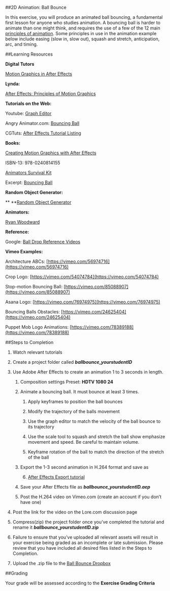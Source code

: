 ##2D Animation: Ball Bounce

In this exercise, you will produce an animated ball bouncing, a fundamental first lesson for anyone who studies animation. A bouncing ball is harder to animate than one might think, and requires the use of a few of the 12 main [principles of animation](https://en.wikipedia.org/wiki/12_basic_principles_of_animation). Some principles in use in the animation example below include easing (slow in, slow out), squash and stretch, anticipation, arc, and timing.

##Learning Resources

**Digital Tutors**

[Motion Graphics in After Effects](http://www.digitaltutors.com/learningpath/89-Motion-Graphics-in-After-Effects)

**Lynda:**

[After Effects: Principles of Motion Graphics](http://www.lynda.com/After-Effects-CS5-tutorials/creating-motion-graphics/74684-2.html)

	

**Tutorials on the Web:**

Youtube: [Graph Editor](https://vimeo.com/27439357)

Angry Animator.com: [Bouncing Ball](http://www.angryanimator.com/word/2010/11/26/animation-tutorial-1-bouncing-ball/)

CGTuts: [After Effects Tutorial Listing](http://cgi.tutsplus.com/categories/adobe-after-effects)	

	

**Books:**

[Creating Motion Graphics with After Effects](http://www.amazon.com/Creating-Motion-Graphics-After-Effects/dp/0240814150/ref=sr_1_1?ie=UTF8&qid=1410738013&sr=8-1&keywords=motion+graphics+after+effects)

ISBN-13: 978-0240814155

[Animators Survival Kit](http://www.amazon.com/Animators-Survival-Kit-Principles-Classical/dp/086547897X/ref=sr_1_1?s=books&ie=UTF8&qid=1410817335&sr=1-1&keywords=animation+survival+kit)

Excerpt: [Bouncing Ball](https://tamarahardwidge.files.wordpress.com/2011/10/ask-bouncing-ball.jpg)

	

**Random Object Generator:**

**	**[Random Object Generator](http://www.springhole.net/writing_roleplaying_randomators/randomobjects.htm)

**Animators:**

[Ryan Woodward](http://ryanwoodwardart.com/animation/)

**Reference:**

Google: [Ball Drop Reference Videos](https://www.google.com/webhp?sourceid=chrome-instant&ion=1&espv=2&ie=UTF-8#q=youtube+ball+drop+reference&tbm=vid)

**Vimeo Examples:**

Architecture ABCs: [https://vimeo.com/56974716](https://vimeo.com/56974716)

Crop Logo: [https://vimeo.com/54074784](https://vimeo.com/54074784)

Stop-motion Bouncing Ball: [https://vimeo.com/85088907](https://vimeo.com/85088907)

Asana Logo: [https://vimeo.com/76974975](https://vimeo.com/76974975)

Bouncing Balls Obstacles: [https://vimeo.com/24625404](https://vimeo.com/24625404)

Puppet Mob Logo Animations: [https://vimeo.com/78389188](https://vimeo.com/78389188)



##Steps to Completion

1. Watch relevant tutorials

2. Create a project folder called **_ballbounce_yourstudentID_**

3. Use Adobe After Effects to create an animation 1 to 3 seconds in length.

    1. Composition settings Preset: **HDTV 1080 24**

    2. Animate a bouncing ball. It must bounce at least 3 times.

        1. Apply keyframes to position the ball bounces

        2. Modify the trajectory of the balls movement

        3. Use the graph editor to match the velocity of the ball bounce to its trajectory

        4. Use the scale tool to squash and stretch the ball show emphasize movement and speed. Be careful to maintain volume.

        5. Keyframe rotation of the ball to match the direction of the stretch of the ball

    3. Export the 1-3 second animation in H.264 format and save as

        6. [After Effects Export tutorial](https://docs.google.com/document/d/1dj-aZ1UAmXEwH1yGbqMDFeXfcpKRTD2KvamBhpVNhEo/edit?usp=sharing)

    4. Save your After Effects file as **_ballbounce_yourstudentID.aep_**

    5. Post the H.264 video on Vimeo.com (create an account if you don’t have one)

4. Post the link for the video on the Lore.com discussion page

5. Compress(zip) the project folder once you’ve completed the tutorial and rename it **_ballbounce_yourstudentID.zip_**

6. Failure to ensure that you’ve uploaded all relevant assets will result in your exercise being graded as an incomplete or late submission. Please review that you have included all desired files listed in the Steps to Completion.

7. Upload the .zip file to the [Ball Bounce Dropbox](https://psu.box.com/signup/collablink/d_4284116663/113056d8c8fe2d)


##Grading

Your grade will be assessed according to the **Exercise Grading Criteria**
